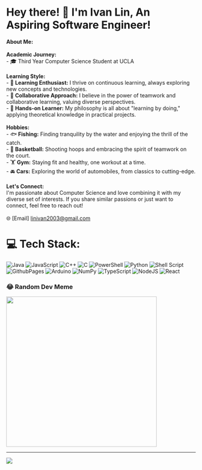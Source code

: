 # Hey there! 👋 I'm Ivan Lin, An Aspiring Software Engineer!
**About Me:** 
<br><br>**Academic Journey:**<br>- 🎓 Third Year Computer Science Student at UCLA<br><br>**Learning Style:**<br>- 🧠 **Learning Enthusiast:** I thrive on continuous learning, always exploring new concepts and technologies.<br>- 🤝 **Collaborative Approach:** I believe in the power of teamwork and collaborative learning, valuing diverse perspectives.<br>- 🚀 **Hands-on Learner:** My philosophy is all about "learning by doing," applying theoretical knowledge in practical projects.<br><br>**Hobbies:**<br>- 🐟 **Fishing:** Finding tranquility by the water and enjoying the thrill of the catch.<br>- 🏀 **Basketball:** Shooting hoops and embracing the spirit of teamwork on the court.<br>- 🏋️ **Gym:** Staying fit and healthy, one workout at a time.<br>- 🚘 **Cars:** Exploring the world of automobiles, from classics to cutting-edge.<br><br>**Let's Connect:**<br>I'm passionate about Computer Science and love combining it with my diverse set of interests. If you share similar passions or just want to connect, feel free to reach out!<br><br>🌐 [Email] linivan2003@gmail.com <br>


# 💻 Tech Stack:
![Java](https://img.shields.io/badge/java-%23ED8B00.svg?style=for-the-badge&logo=openjdk&logoColor=white) ![JavaScript](https://img.shields.io/badge/javascript-%23323330.svg?style=for-the-badge&logo=javascript&logoColor=%23F7DF1E) ![C++](https://img.shields.io/badge/c++-%2300599C.svg?style=for-the-badge&logo=c%2B%2B&logoColor=white) ![C](https://img.shields.io/badge/c-%2300599C.svg?style=for-the-badge&logo=c&logoColor=white) ![PowerShell](https://img.shields.io/badge/PowerShell-%235391FE.svg?style=for-the-badge&logo=powershell&logoColor=white) ![Python](https://img.shields.io/badge/python-3670A0?style=for-the-badge&logo=python&logoColor=ffdd54) ![Shell Script](https://img.shields.io/badge/shell_script-%23121011.svg?style=for-the-badge&logo=gnu-bash&logoColor=white) ![GithubPages](https://img.shields.io/badge/github%20pages-121013?style=for-the-badge&logo=github&logoColor=white) ![Arduino](https://img.shields.io/badge/-Arduino-00979D?style=for-the-badge&logo=Arduino&logoColor=white) ![NumPy](https://img.shields.io/badge/numpy-%23013243.svg?style=for-the-badge&logo=numpy&logoColor=white) ![TypeScript](https://img.shields.io/badge/typescript-%23007ACC.svg?style=for-the-badge&logo=typescript&logoColor=white) ![NodeJS](https://img.shields.io/badge/node.js-6DA55F?style=for-the-badge&logo=node.js&logoColor=white) ![React](https://img.shields.io/badge/react-%2320232a.svg?style=for-the-badge&logo=react&logoColor=%2361DAFB)

### 😂 Random Dev Meme
<img src='https://randommeme-five.vercel.app/' style="height: 400px;"/>

---
[![](https://visitcount.itsvg.in/api?id=linivan2003&icon=0&color=0)](https://visitcount.itsvg.in)

<!-- Proudly created with GPRM ( https://gprm.itsvg.in ) -->
